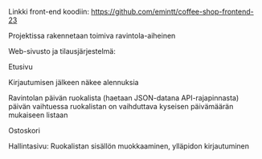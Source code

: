 
Linkki front-end koodiin: https://github.com/emintt/coffee-shop-frontend-23

Projektissa rakennetaan toimiva ravintola-aiheinen

Web-sivusto ja tilausjärjestelmä:

Etusivu

Kirjautumisen jälkeen näkee alennuksia

Ravintolan päivän ruokalista (haetaan JSON-datana API-rajapinnasta) päivän vaihtuessa ruokalistan on vaihduttava kyseisen päivämäärän mukaiseen listaan

Ostoskori

Hallintasivu: Ruokalistan sisällön muokkaaminen, ylläpidon kirjautuminen
